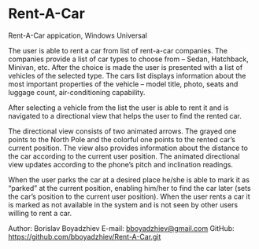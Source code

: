 Rent-A-Car
==========

Rent-A-Car appication, Windows Universal

The user is able to rent a car from list of rent-a-car companies. The companies provide a list of car types to choose from – Sedan, Hatchback, Minivan, etc. After the choice is made the user is presented with a list of vehicles of the selected type.
The cars list displays information about the most important properties of the vehicle – model title, photo, seats and luggage count, air-conditioning capability. 

After selecting a vehicle from the list the user is able to rent it and is navigated to a directional view that helps the user to find the rented car.

The directional view consists of two animated arrows. The grayed one points to the North Pole and the colorful one points to the rented car’s current position. The view also provides information about the distance to the car according to the current user position. The animated directional view updates according to the phone’s pitch and inclination readings.

When the user parks the car at a desired place he/she is able to mark it as “parked” at the current position, enabling him/her to find the car later (sets the car’s position to the current user position).
When the user rents a car it is marked as not available in the system and is not seen by other users willing to rent a car.

Author:	Borislav Boyadzhiev
E-mail: 	bboyadzhiev@gmail.com
GitHub:	https://github.com/bboyadzhiev/Rent-A-Car.git
